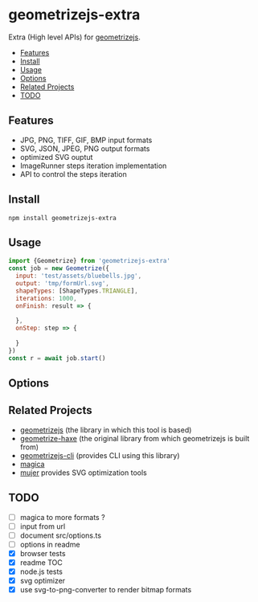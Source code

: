 # geometrizejs-extra

Extra (High level APIs) for [geometrizejs](https://github.com/cancerberoSgx/geometrizejs).

<!-- toc -->

- [Features](#features)
- [Install](#install)
- [Usage](#usage)
- [Options](#options)
- [Related Projects](#related-projects)
- [TODO](#todo)

<!-- tocstop -->

## Features

 * JPG, PNG, TIFF, GIF, BMP input formats
 * SVG, JSON, JPEG, PNG output formats
 * optimized SVG ouptut
 * ImageRunner steps iteration implementation
 * API to control the steps iteration  

## Install

```sg
npm install geometrizejs-extra 
```

## Usage
```js
import {Geometrize} from 'geometrizejs-extra'
const job = new Geometrize({
  input: 'test/assets/bluebells.jpg',
  output: 'tmp/formUrl.svg',
  shapeTypes: [ShapeTypes.TRIANGLE],
  iterations: 1000,
  onFinish: result => {
    
  },
  onStep: step => {
    
  }
})
const r = await job.start()
```
## Options



## Related Projects

 * [geometrizejs](https://www.npmjs.com/package/geometrizejs) (the library in which this tool is based)
 * [geometrize-haxe](https://github.com/Tw1ddle/geometrize-haxe/) (the original library from which geometrizejs is built from)
 * [geometrizejs-cli](https://www.npmjs.com/package/geometrizejs-cli) (provides CLI using this library)
 * [magica](https://www.npmjs.com/package/magica)
 * [mujer](https://www.npmjs.com/package/mujer) provides SVG optimization tools
 
## TODO

- [ ] magica to more formats ?
- [ ] input from url
- [ ] document src/options.ts
- [ ] options in readme
- [x] browser tests
- [x] readme TOC
- [x] node.js tests
- [x] svg optimizer
- [x] use svg-to-png-converter to render bitmap formats